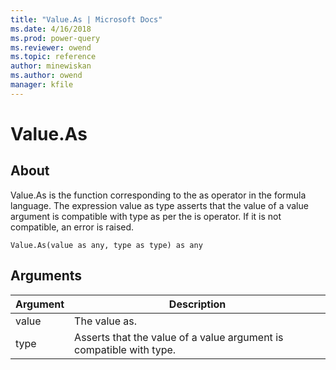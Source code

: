```yaml
---
title: "Value.As | Microsoft Docs"
ms.date: 4/16/2018
ms.prod: power-query
ms.reviewer: owend
ms.topic: reference
author: minewiskan
ms.author: owend
manager: kfile
---
```

# Value.As

  
## About  
Value.As is the function corresponding to the as operator in the formula language. The expression  value as type  asserts that the value of a value argument is compatible with type as per the is operator. If it is not compatible, an error is raised.  
  
```  
Value.As(value as any, type as type) as any  
```  
  
## Arguments  
  
|Argument|Description|  
|------------|---------------|  
|value|The value as.|  
|type|Asserts that the value of a value argument is compatible with type.|  
  

